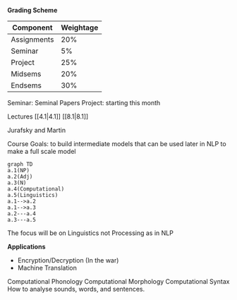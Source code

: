 **Grading Scheme**

| Component | Weightage |
| ---- | ---- |
| Assignments | 20% |
| Seminar | 5% |
| Project | 25% |
| Midsems | 20% |
| Endsems | 30% |
Seminar:
Seminal Papers
Project:
starting this month

Lectures
[[4.1|4.1]]
[[8.1|8.1]]

Jurafsky and Martin

Course Goals:
to build intermediate models that can be used later in NLP to make a full scale model

```mermaid
graph TD
a.1(NP)
a.2(Adj)
a.3(N)
a.4(Computational)
a.5(Linguistics)
a.1-->a.2
a.1-->a.3
a.2---a.4
a.3---a.5
```
The focus will be on Linguistics not Processing as in NLP

**Applications**
* Encryption/Decryption (In the war)
* Machine Translation

Computational Phonology
Computational Morphology
Computational Syntax
How to analyse sounds, words, and sentences.
